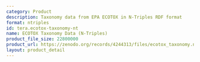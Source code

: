 ```yaml
---
category: Product
description: Taxonomy data from EPA ECOTOX in N-Triples RDF format
format: ntriples
id: tera.ecotox-taxonomy-nt
name: ECOTOX Taxonomy Data (N-Triples)
product_file_size: 22800000
product_url: https://zenodo.org/records/4244313/files/ecotox_taxonomy.nt
layout: product_detail
---
```

